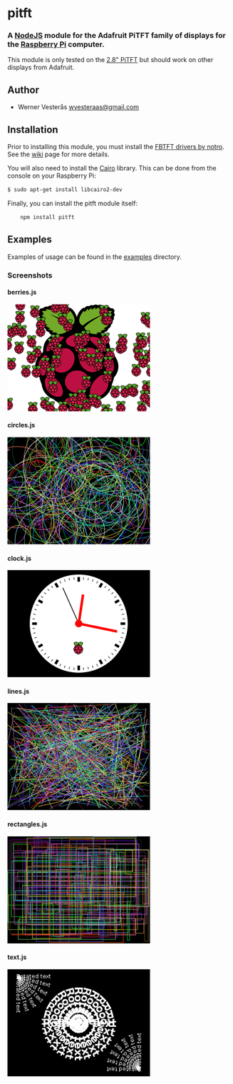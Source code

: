 pitft
=====

### A [NodeJS](http://nodejs.org) module for the Adafruit PiTFT family of displays for the [Raspberry Pi](http://www.raspberrypi.org) computer.

This module is only tested on the [2.8" PiTFT](http://www.adafruit.com/product/1601) but should work on other displays from Adafruit.

## Author
  - Werner Vesterås <wvesteraas@gmail.com>

## Installation

Prior to installing this module, you must install the [FBTFT drivers by notro](https://github.com/notro/fbtft).  See the [wiki](https://github.com/notro/fbtft/wiki) page for more details.

You will also need to install the [Cairo](http://cairographics.org) library.  This can be done from the console on your Raspberry Pi:

```bash
$ sudo apt-get install libcairo2-dev
```

Finally, you can install the pitft module itself:

```bash
    npm install pitft
```

## Examples

Examples of usage can be found in the [examples](https://github.com/vesteraas/node-pitft/tree/master/examples) directory.

### Screenshots
#### berries.js
![berries.js example](/examples/screenshots/berries.png)

#### circles.js
![circles.js example](/examples/screenshots/circles.png)

#### clock.js
![clock.js example](/examples/screenshots/clock.png)

#### lines.js
![lines.js example](/examples/screenshots/lines.png)

#### rectangles.js
![rectangles.js example](/examples/screenshots/rectangles.png)

#### text.js
![text.js example](/examples/screenshots/text.png)
